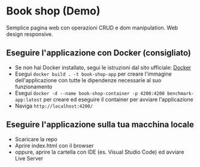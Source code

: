 # Book shop (Demo)

Semplice pagina web con operazioni CRUD e dom manipulation. Web design responsive.

## Eseguire l'applicazione con Docker (consigliato)

- Se non hai Docker installato, segui le istruzioni dal sito ufficiale: [Docker](https://docs.docker.com/desktop/)
- Esegui `docker build . -t book-shop-app` per creare l'immagine dell'applicazione con tutte le dipendenze necessarie al suo funzionamento
- Esegui `docker -d --name book-shop-container -p 4200:4200 benchmark-app:latest` per creare ed eseguire il container per avviare l'applicazione
- Naviga `http://localhost:4200/`

## Eseguire l'applicazione sulla tua macchina locale

- Scaricare la repo
- Aprire index.html con il browser
- oppure, aprire la cartella con IDE (es. Visual Studio Code) ed avviare Live Server
